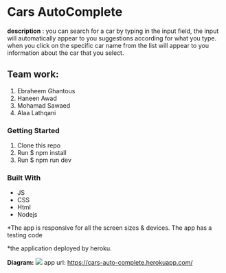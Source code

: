 # Cars AutoComplete


**description** : you can search for a car by typing in the input field, the input will automatically appear to you suggestions according for what you type.
when you click on the specific car name from the list will appear to you information about the car that you select.

## Team work:
1. Ebraheem Ghantous
2. Haneen Awad
3. Mohamad Sawaed
4. Alaa Lathqani


 ### Getting Started
1.  Clone this repo
2.  Run $ npm install
3.  Run $ npm run dev

### Built With
* JS
* CSS
* Html
* Nodejs

*The app is responsive for all the screen sizes & devices. The app has a testing code
 
*the application deployed by heroku.

**Diagram:**
![](https://i.imgur.com/DkUnZmg.png)
app url: https://cars-auto-complete.herokuapp.com/




